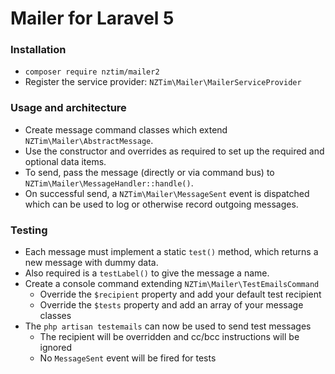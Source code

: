 # Mailer for Laravel 5

### Installation

* `composer require nztim/mailer2`
* Register the service provider: `NZTim\Mailer\MailerServiceProvider`

### Usage and architecture

* Create message command classes which extend `NZTim\Mailer\AbstractMessage`.
* Use the constructor and overrides as required to set up the required and optional data items.
* To send, pass the message (directly or via command bus) to `NZTim\Mailer\MessageHandler::handle()`.
* On successful send, a `NZTim\Mailer\MessageSent` event is dispatched which can be used to log or otherwise record outgoing messages.

### Testing

* Each message must implement a static `test()` method, which returns a new message with dummy data.
* Also required is a `testLabel()` to give the message a name.
* Create a console command extending `NZTim\Mailer\TestEmailsCommand`
    * Override the `$recipient` property and add your default test recipient
    * Override the `$tests` property and add an array of your message classes
* The `php artisan testemails` can now be used to send test messages
    * The recipient will be overridden and cc/bcc instructions will be ignored
    * No `MessageSent` event will be fired for tests

